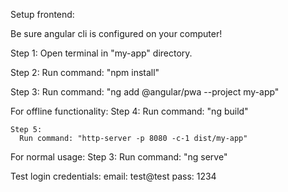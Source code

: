 Setup frontend:

  Be sure angular cli is configured on your computer!
  
  Step 1:
    Open terminal in "my-app" directory.
  
  Step 2:
    Run command: "npm install"

  Step 3:
    Run command: "ng add @angular/pwa --project my-app"
  
  For offline functionality: 
    Step 4:
      Run command: "ng build"
  
    Step 5:
      Run command: "http-server -p 8080 -c-1 dist/my-app"
  
  For normal usage:
    Step 3:
      Run command: "ng serve"
  
  Test login credentials:
    email: test@test
    pass: 1234
